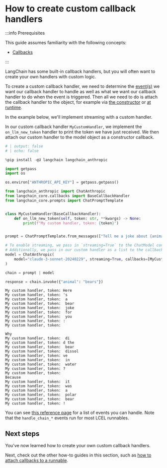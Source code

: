 # How to create custom callback handlers

:::info Prerequisites

This guide assumes familiarity with the following concepts:

- [Callbacks](/docs/concepts/#callbacks)

:::

LangChain has some built-in callback handlers, but you will often want to create your own handlers with custom logic.

To create a custom callback handler, we need to determine the [event(s)](https://api.python.langchain.com/en/latest/callbacks/langchain_core.callbacks.base.BaseCallbackHandler.html#langchain-core-callbacks-base-basecallbackhandler) we want our callback handler to handle as well as what we want our callback handler to do when the event is triggered. Then all we need to do is attach the callback handler to the object, for example via [the constructor](/docs/how_to/callbacks_constructor) or [at runtime](/docs/how_to/callbacks_runtime).

In the example below, we'll implement streaming with a custom handler.

In our custom callback handler `MyCustomHandler`, we implement the `on_llm_new_token` handler to print the token we have just received. We then attach our custom handler to the model object as a constructor callback.


```python
# | output: false
# | echo: false

%pip install -qU langchain langchain_anthropic

import getpass
import os

os.environ["ANTHROPIC_API_KEY"] = getpass.getpass()
```


```python
from langchain_anthropic import ChatAnthropic
from langchain_core.callbacks import BaseCallbackHandler
from langchain_core.prompts import ChatPromptTemplate


class MyCustomHandler(BaseCallbackHandler):
    def on_llm_new_token(self, token: str, **kwargs) -> None:
        print(f"My custom handler, token: {token}")


prompt = ChatPromptTemplate.from_messages(["Tell me a joke about {animal}"])

# To enable streaming, we pass in `streaming=True` to the ChatModel constructor
# Additionally, we pass in our custom handler as a list to the callbacks parameter
model = ChatAnthropic(
    model="claude-3-sonnet-20240229", streaming=True, callbacks=[MyCustomHandler()]
)

chain = prompt | model

response = chain.invoke({"animal": "bears"})
```

    My custom handler, token: Here
    My custom handler, token: 's
    My custom handler, token:  a
    My custom handler, token:  bear
    My custom handler, token:  joke
    My custom handler, token:  for
    My custom handler, token:  you
    My custom handler, token: :
    My custom handler, token: 
    
    Why
    My custom handler, token:  di
    My custom handler, token: d the
    My custom handler, token:  bear
    My custom handler, token:  dissol
    My custom handler, token: ve
    My custom handler, token:  in
    My custom handler, token:  water
    My custom handler, token: ?
    My custom handler, token: 
    Because
    My custom handler, token:  it
    My custom handler, token:  was
    My custom handler, token:  a
    My custom handler, token:  polar
    My custom handler, token:  bear
    My custom handler, token: !


You can see [this reference page](https://api.python.langchain.com/en/latest/callbacks/langchain_core.callbacks.base.BaseCallbackHandler.html#langchain-core-callbacks-base-basecallbackhandler) for a list of events you can handle. Note that the `handle_chain_*` events run for most LCEL runnables.

## Next steps

You've now learned how to create your own custom callback handlers.

Next, check out the other how-to guides in this section, such as [how to attach callbacks to a runnable](/docs/how_to/callbacks_attach).
